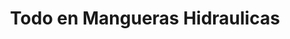 ---
title: "Todo en Mangueras Hidraulicas"
url: /usulutan/todo-en-mangueras-hidraulicas/
shop: Autoteile
---